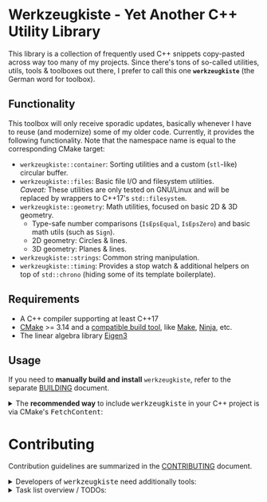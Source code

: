 # Werkzeugkiste - Yet Another C++ Utility Library
This library is a collection of frequently used C++ snippets copy-pasted across way too many of my projects.
Since there's tons of so-called utilities, utils, tools & toolboxes out there, I prefer to call this one **`werkzeugkiste`** (the German word for toolbox).


## Functionality

This toolbox will only receive sporadic updates, basically whenever I have to reuse (and modernize) some of my older code.
Currently, it provides the following functionality. Note that the namespace name is equal to the corresponding CMake target:
* `werkzeugkiste::container`: Sorting utilities and a custom (`stl`-like) circular buffer.
* `werkzeugkiste::files`: Basic file I/O and filesystem utilities.  
  _Caveat:_ These utilities are only tested on GNU/Linux and will be replaced by wrappers to C++17's `std::filesystem`.
* `werkzeugkiste::geometry`: Math utilities, focused on basic 2D & 3D geometry.
  * Type-safe number comparisons (`IsEpsEqual`, `IsEpsZero`) and basic math utils (such as `Sign`).
  * 2D geometry: Circles & lines.
  * 3D geometry: Planes & lines.
* `werkzeugkiste::strings`: Common string manipulation.
* `werkzeugkiste::timing`: Provides a stop watch & additional helpers on top of `std::chrono` (hiding some of its template boilerplate).


## Requirements
* A C++ compiler supporting at least C++17
* [CMake][1] >= 3.14 and a [compatible build tool][2], like [Make][3], [Ninja][4], etc.
* The linear algebra library [Eigen3](https://eigen.tuxfamily.org/)

## Usage
If you need to **manually build and install** `werkzeugkiste`, refer to the
separate [BUILDING](BUILDING.md) document.

<details>
<summary>The <b>recommended way</b> to include <tt>werkzeugkiste</tt> in your C++
project is via CMake's <tt>FetchContent</tt>:</summary>


Since v3.14, CMake provides [_FetchContent_MakeAvailable_][9], which allows us
to easily set up `werkzeugkiste` in your CMake project as:
```cmake
# Fetch the library:
include(FetchContent)
FetchContent_Declare(
    werkzeugkiste
    GIT_REPOSITORY https://github.com/snototter/werkzeugkiste.git
    GIT_TAG main)
FetchContent_MakeAvailable(werkzeugkiste)

# Optionally print the available library version:
message(STATUS "Using werkzeugkiste v${werkzeugkiste_VERSION}")
```

Afterwards, add it to your consuming executable/library via:
```cmake
target_link_libraries(
    your_target PRIVATE
    werkzeugkiste::werkzeugkiste
)
```

*Note:* The `werkzeugkiste::werkzeugkiste` target is an _all-in-one_ target, _i.e._ it includes all utilities.
Typically, you will only want to link against a specific utility target, _e.g._ `werkzeugkiste::geometry`.
The available target names are listed in the [functionality overview][#functionality].
</details>

# Contributing

Contribution guidelines are summarized in the [CONTRIBUTING](CONTRIBUTING.md) document.

<details>
<summary>Developers of <tt>werkzeugkiste</tt> need additionally tools:</summary>

* <b>Note:</b> This library is primarily developed on Unix. Since it was set up using
  [cmake-init][10], **Windows users** should check the [cmake-init README][11]
  for required changes or suggested toolchain alternatives.

* A recent [clang-tidy][5] version >= 14.  

  CI will always run clang-tidy, so it is optional to install and use it
  locally, but it is highly recommended.

* Additional static analysis is run by [cppcheck][6].  

  CI will always run cppcheck, so it is optional to install and use it
  locally, but it is highly recommended.

* Testing requires [googletest][7].

* Test coverage is generated via GCC's `gcov` and summarized using [LCOV][8]. 

  The project has a `coverage` target in developer mode if the
  `ENABLE_COVERAGE` variable is enabled. The reason why a separate target is used
  instead of CTest's built-in `coverage` step is because it lacks necessary
  customization.  
  This target should be run after the tests and will generate a report at
  `<binary-dir>/coverage.info` and an HTML report at the
  `<binary-dir>/coverage_html` directory.
</details>


<details>
<summary>Task list overview / TODOs:</summary>

* [ ] Shared library
  * [x] Export symbols
  * [x] Check if shared library works "locally" (e.g. tests and examples,
    which are separate targets that link against the werkzeugkiste library)
  * [ ] Check if the export header is correctly distributed in a consuming project
* [ ] Properly set up Github Actions
* [ ] Change to newer gcc and add `-Wextra-semi` to dev presets
* [ ] Change the default clang-format rules
* [ ] Coverage
  * [ ] Check coverage target
  * [ ] Document coverage command
  * [ ] Set up codecov.io or coveralls on push/release
* [ ] Utils:
  * [x] Enumeration utils (iterator + flags)
  * [x] strings
  * [ ] circular buffer
    * [ ] Refactor properly
    * [ ] Test with complex objects (memory management)
  * [ ] Refactor vcp file utils to leverage C++17
  * [x] sort utils
  * [x] vec/basicmath
  * [x] geo2d
  * [ ] geo3d (WIP)
  * [ ] tracking-by-detection
    * [ ] Refactor Kalman filter to use Eigen
    * [ ] Implement common Bounding Box, Detection & Target class
  * [ ] pinhole camera projection
    * [x] Basic transformations
    * [ ] Extend it s.t. we can project an arbitrary number of points, i.e.
      matrices allocated on the heap vs stack
  * [ ] pinhole camera class which takes care of storing intrinsics/extrinsics, projects points, etc.
  * [ ] Trajectory smoothing
    * [x] Moving average, similar to MATLAB's `smooth`
    * [ ] Sketch filtering (xkcd-ify), e.g. via [1D interpolation](https://github.com/slayton/matlab-xkcdify),
      or [as in matplotlib](https://github.com/JohannesBuchner/matplotlib-xkcdify), although the latter would be
      a major effort due to spline fitting (*e.g.* via [ALGLIB](http://www.alglib.net/interpolation/spline3.php#header7)
      or [NCAR/EOL bspline](https://github.com/NCAR/bspline)).
</details>


[1]: https://cmake.org/
[2]: https://cmake.org/cmake/help/latest/manual/cmake-generators.7.html
[3]: https://www.gnu.org/software/make/
[4]: https://ninja-build.org/
[5]: https://clang.llvm.org/extra/clang-tidy/
[6]: https://cppcheck.sourceforge.io/
[7]: http://google.github.io/googletest/
[8]: http://ltp.sourceforge.net/coverage/lcov.php
[9]: https://cmake.org/cmake/help/latest/module/FetchContent.html
[10]: https://pypi.org/project/cmake-init/
[11]: https://github.com/friendlyanon/cmake-init#clang-tidy



